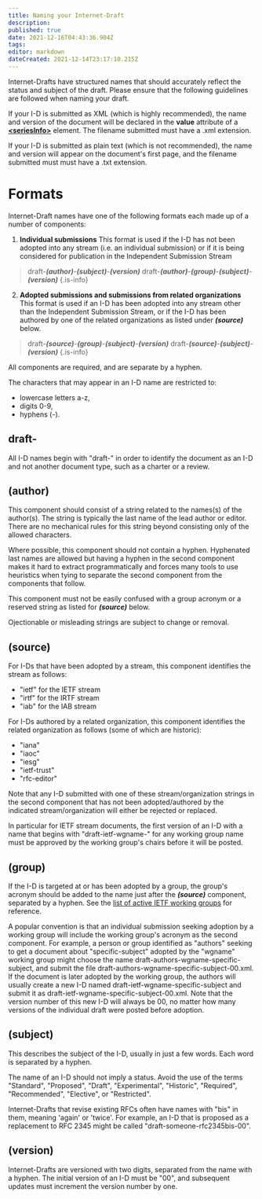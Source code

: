 ```yaml
---
title: Naming your Internet-Draft
description: 
published: true
date: 2021-12-16T04:43:36.904Z
tags: 
editor: markdown
dateCreated: 2021-12-14T23:17:10.215Z
---
```


Internet-Drafts have structured names that should accurately reflect the status and subject of the draft.  Please ensure that the following guidelines are followed when naming your draft.

If your I-D is submitted as XML (which is highly recommended), the name and version of the document will be declared in the **value** attribute of a [**\<seriesInfo\>**](https://authors.ietf.org/en/rfcxml-vocabulary#seriesinfo) element. The filename submitted must have a .xml extension.

If your I-D is submitted as plain text (which is not recommended), the name and version will appear on the document's first page, and the filename submitted must must have a .txt extension.

# Formats
Internet-Draft names have one of the following formats each made up of a number of components:

1. **Individual submissions**
   This format is used if the I-D has not been adopted into any stream (i.e. an individual submission) or if it is being considered for publication in the Independent Submission Stream
  
> draft-***(author)***-***(subject)***-***(version)***
> draft-***(author)***-***(group)***-***(subject)***-***(version)***
{.is-info}

2. **Adopted submissions and submissions from related organizations**
   This format is used if an I-D has been adopted into any stream other than the Independent Submission Stream, or if the I-D has been authored by one of the related organizations as listed under ***(source)*** below.

> draft-***(source)***-***(group)***-***(subject)***-***(version)***
> draft-***(source)***-***(subject)***-***(version)***
{.is-info}

All components are required, and are separate by a hyphen.

The characters that may appear in an I-D name are restricted to:
* lowercase letters a-z,
* digits 0-9,
* hyphens (-).

## draft-
All I-D names begin with "draft-" in order to identify the document as an I-D and not another document type, such as a charter or a review.

## (author)
This component should consist of a string related to the names(s) of the author(s). The string is typically the last name of the lead author or editor. There are no mechanical rules for this string beyond consisting only of the allowed characters.

Where possible, this component should not contain a hyphen. Hyphenated last names are allowed but having a hyphen in the second component makes it hard to extract programmatically and forces many tools to use heuristics when tying to separate the second component from the components that follow.

This component must not be easily confused with a group acronym or a reserved string as listed for ***(source)*** below.

Ojectionable or misleading strings are subject to change or removal.

## (source)
For I-Ds that have been adopted by a stream, this component identifies the stream as follows:

* "ietf" for the IETF stream
* "irtf" for the IRTF stream
* "iab" for the IAB stream

For I-Ds authored by a related organization, this component identifies the related organization as follows (some of which are historic):

* "iana"
* "iaoc"
* "iesg"
* "ietf-trust"
* "rfc-editor"

Note that any I-D submitted with one of these stream/organization strings in the second component that has not been adopted/authored by the indicated stream/organization will either be rejected or replaced.

In particular for IETF stream documents, the first version of an I-D with a name that begins with "draft-ietf-wgname-" for any working group name must be approved by the working group's chairs before it will be posted.

## (group)
If the I-D is targeted at or has been adopted by a group, the group's acronym should be added to the name just after the ***(source)*** component, separated by a hyphen. See the [list of active IETF working groups](https://datatracker.ietf.org/wg/) for reference.

A popular convention is that an individual submission seeking adoption by a working group will include the working group's acronym as the second component. For example, a person or group identified as "authors" seeking to get a document about "specific-subject" adopted by the "wgname" working group might choose the name draft-authors-wgname-specific-subject, and submit the file draft-authors-wgname-specific-subject-00.xml. If the document is later adopted by the working group, the authors will usually create a new I-D named draft-ietf-wgname-specific-subject and submit it as draft-ietf-wgname-specific-subject-00.xml. Note that the version number of this new I-D will always be 00, no matter how many versions of the individual draft were posted before adoption.

## (subject)
This describes the subject of the I-D, usually in just a few words. Each word is separated by a hyphen.

The name of an I-D should not imply a status. Avoid the use of the terms "Standard", "Proposed", "Draft", "Experimental", "Historic", "Required", "Recommended", "Elective", or "Restricted".

Internet-Drafts that revise existing RFCs often have names with "bis" in them, meaning 'again' or 'twice'. For example, an I-D that is proposed as a replacement to RFC 2345 might be called "draft-someone-rfc2345bis-00".

## (version)
Internet-Drafts are versioned with two digits, separated from the name with a hyphen. The initial version of an I-D must be "00", and subsequent updates must increment the version number by one.
